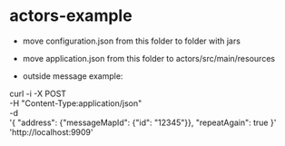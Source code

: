 # actors-example

* move configuration.json from this folder to folder with jars
* move application.json from this folder to actors/src/main/resources

* outside message example:

curl -i -X POST \
  -H "Content-Type:application/json" \
  -d \
'{
 "address": {"messageMapId": {"id": "12345"}},
 "repeatAgain": true
}' \
'http://localhost:9909'


